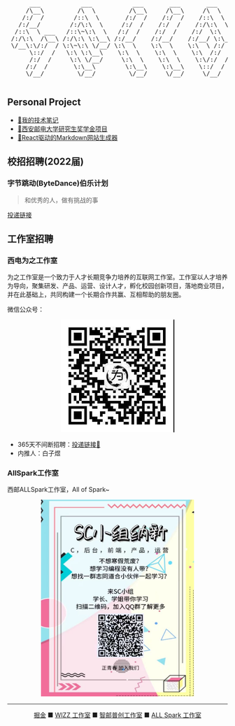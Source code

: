 <pre align="center">
      ___           ___           ___       ___       ___     
     /\__\         /\  \         /\__\     /\__\     /\  \    
    /:/  /        /::\  \       /:/  /    /:/  /    /::\  \   
   /:/__/        /:/\:\  \     /:/  /    /:/  /    /:/\:\  \  
  /::\  \ ___   /::\~\:\  \   /:/  /    /:/  /    /:/  \:\  \ 
 /:/\:\  /\__\ /:/\:\ \:\__\ /:/__/    /:/__/    /:/__/ \:\__\
 \/__\:\/:/  / \:\~\:\ \/__/ \:\  \    \:\  \    \:\  \ /:/  /
      \::/  /   \:\ \:\__\    \:\  \    \:\  \    \:\  /:/  / 
      /:/  /     \:\ \/__/     \:\  \    \:\  \    \:\/:/  /  
     /:/  /       \:\__\        \:\__\    \:\__\    \::/  /   
     \/__/         \/__/         \/__/     \/__/     \/__/    

</pre>

## Personal Project

- [🎉我的技术笔记](https://baiziyu-fe.github.io/notes/)
- [🥇西安邮电大学研究生奖学金项目](https://baiziyu-personal-product.github.io/sign)
- [🎨React驱动的Markdown网站生成器](https://baiziyu-fe.github.io/ReactPress/)

## 校招招聘(2022届)

### 字节跳动(ByteDance)伯乐计划

> 和优秀的人，做有挑战的事

[投递链接](https://jobs.bytedance.com/campus/external-recommend-autumn?_tracking=el_email_url)

## 工作室招聘

### 西电为之工作室

为之工作室是一个致力于人才长期竞争力培养的互联网工作室。工作室以人才培养为导向，聚集研发、产品、运营、设计人才，孵化校园创新项目，落地商业项目，并在此基础上，共同构建一个长期合作共赢、互相帮助的朋友圈。

微信公众号：

<div align="center" >
<img src="./wizz-chat.png"/>
</div>
      
- 365天不间断招聘：[投递链接👀](https://orientation-system.wizzstudio.com/#/user/delivery)
- 内推人：白子煜

### AllSpark工作室

西邮ALLSpark工作室，All of Spark~

<div align="center" >
<img src="./sc.jpg" width="350px" height="450px" />
</div>


---

<div align="center">
      <a href="https://juejin.cn/user/870468941264270">掘金</a> ■ <a href="https://wizzstudio.com/">WIZZ 工作室</a> ■ <a href="https://zypc.xupt.edu.cn/">智邮普创工作室</a> ■ <a href="https://space.bilibili.com/386011606?spm_id_from=333.337.search-card.all.click">ALL Spark 工作室</a>
</div>
